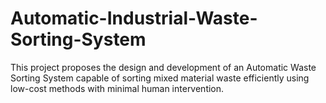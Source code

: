 # Automatic-Industrial-Waste-Sorting-System
This project proposes the design and development of an Automatic Waste Sorting System capable of sorting mixed material waste efficiently using low-cost methods with minimal human intervention.
